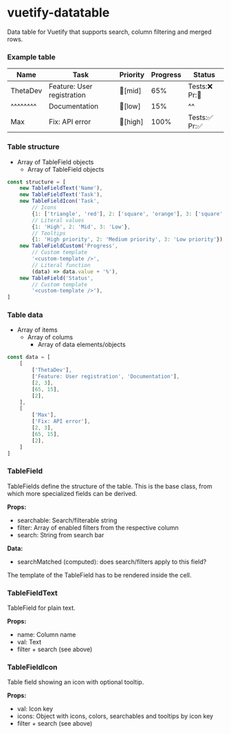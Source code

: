 # vuetify-datatable

Data table for Vuetify that supports search, column filtering and merged rows.

### Example table

| Name     | Task                       | Priority | Progress  | Status         |
|----------|----------------------------|----------|-----------|----------------| 
| ThetaDev | Feature: User registration | 🔸[mid]  | 65%       | Tests:❌ Pr:🔵 |
| ^^^^^^^^ | Documentation              | 🔹[low]  | 15%       | ^^             |
| Max      | Fix: API error             | 🔺[high] | 100%      | Tests:✅ Pr:✅ |

### Table structure

- Array of TableField objects
    - Array of TableField objects

```js
const structure = [
    new TableFieldText('Name'),
    new TableFieldText('Task'),
    new TableFieldIcon('Task',
        // Icons
        {1: ['triangle', 'red'], 2: ['square', 'orange'], 3: ['square', 'blue']},
        // Literal values
        {1: 'High', 2: 'Mid', 3: 'Low'},
        // Tooltips
        {1: 'High priority', 2: 'Medium priority', 3: 'Low priority'}),
    new TableFieldCustom('Progress',
        // Custom template
        '<custom-template />',
        // Literal function
        (data) => data.value + '%'),
    new TableField('Status',
        // Custom template
        '<custom-template />'),
]
```

### Table data

- Array of items
    - Array of colums
        - Array of data elements/objects

```js
const data = [
    [
        ['ThetaDev'],
        ['Feature: User registration', 'Documentation'],
        [2, 3],
        [65, 15],
        [2],
    ],
    [
        ['Max'],
        ['Fix: API error'],
        [2, 3],
        [65, 15],
        [2],
    ]
]
```

### TableField
TableFields define the structure of the table. This is the base class, from which
more specialized fields can be derived.

**Props:**
- searchable: Search/filterable string
- filter: Array of enabled filters from the respective column
- search: String from search bar

**Data:**
- searchMatched (computed): does search/filters apply to this field?

The template of the TableField has to be rendered inside the cell.


### TableFieldText
TableField for plain text.

**Props:**
- name: Column name
- val: Text
- filter + search (see above)


### TableFieldIcon
Table field showing an icon with optional tooltip.

**Props:**
- val: Icon key
- icons: Object with icons, colors, searchables and tooltips by icon key
- filter + search (see above)
